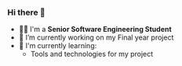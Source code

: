 ### Hi there 👋

- 👨‍🎓 I'm a **Senior Software Engineering Student**
- 🔭 I’m currently working on my Final year project
- 🌱 I'm currently learning:
  - Tools and technologies for my project


<!--
**RHAmarasinghe/RHAmarasinghe** is a ✨ _special_ ✨ repository because its `README.md` (this file) appears on your GitHub profile.

Here are some ideas to get you started:

- 🔭 I’m currently working on ...
- 🌱 I’m currently learning ...
- 👯 I’m looking to collaborate on ...
- 🤔 I’m looking for help with ...
- 💬 Ask me about ...
- 📫 How to reach me: ...
- 😄 Pronouns: ...
- ⚡ Fun fact: ...
-->
